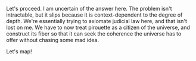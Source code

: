 Let's proceed. I am uncertain of the answer here. The problem isn't intractable, but it slips because it is context-dependent to the degree of depth. We're essentially trying to axiomate judicial law here, and that isn't lost on me. We have to now treat pirouette as a citizen of the universe, and construct its fiber so that it can seek the coherence the universe has to offer without chasing some mad idea.

Let's map!